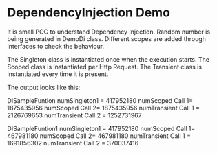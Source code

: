 # DependencyInjection Demo

It is small POC to understand Dependency Injection. Random number is being generated in DemoDi class. Different scopes are added through interfaces to check the behaviour.

The Singleton class is instantiated once when the execution starts.
The Scoped class is instantiated per Http Request.
The Transient class is instantiated every time it is present.

The output looks like this:

DISampleFuntion
numSingleton1 = 417952180 numScoped Call 1= 1875435956 numScoped Call 2= 1875435956 numTransient Call 1 = 2126769653 numTransient Call 2 = 1252731967

DISampleFuntion1
numSingleton1 = 417952180 numScoped Call 1= 467981180 numScoped Call 2= 467981180 numTransient Call 1 = 1691856302 numTransient Call 2 = 370037416
